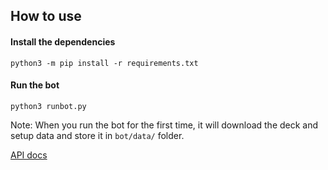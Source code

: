 ## How to use
#### Install the dependencies
```shell
python3 -m pip install -r requirements.txt
```

#### Run the bot
```shell
python3 runbot.py
```
Note: When you run the bot for the first time,
it will download the deck and setup data
and store it in `bot/data/` folder.

[API docs](https://blacksmithop.github.io/mafiaggbot/)